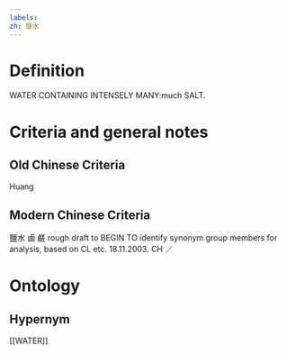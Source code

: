 ```yaml
---
labels: 
zh: 鹽水
---
```


# Definition
WATER CONTAINING INTENSELY MANY:much SALT.
# Criteria and general notes
## Old Chinese Criteria
Huang
## Modern Chinese Criteria
鹽水
鹵
鹺
rough draft to BEGIN TO identify synonym group members for analysis, based on CL etc. 18.11.2003. CH ／
# Ontology

## Hypernym
[[WATER]]